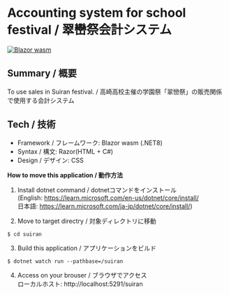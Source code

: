 # Accounting system for school festival / 翠巒祭会計システム
[![Blazor wasm](https://github.com/mint73/suiran/actions/workflows/main.yml/badge.svg)](https://github.com/mint73/suiran/actions/workflows/main.yml)

## Summary / 概要
To use sales in Suiran festival. / 高崎高校主催の学園祭「翠巒祭」の販売関係で使用する会計システム

## Tech / 技術
- Framework / フレームワーク: Blazor wasm (.NET8)
- Syntax / 構文: Razor(HTML + C#)
- Design / デザイン: CSS

**How to move this application / 動作方法**
1. Install dotnet command / dotnetコマンドをインストール<br />
(English: https://learn.microsoft.com/en-us/dotnet/core/install/ <br />
日本語: https://learn.microsoft.com/ja-jp/dotnet/core/install/)

2. Move to target directry / 対象ディレクトリに移動
```shell
$ cd suiran
```

3. Build this application / アプリケーションをビルド
```shell
$ dotnet watch run --pathbase=/suiran
```

4. Access on your brouser / ブラウザでアクセス<br />
ローカルホスト: http://localhost:5291/suiran
